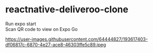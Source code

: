 # reactnative-deliveroo-clone
Run expo start
\
Scan QR code to view on Expo Go

https://user-images.githubusercontent.com/64444827/193617403-df06817c-6870-4e27-ace8-46303ffe5c89.jpeg
